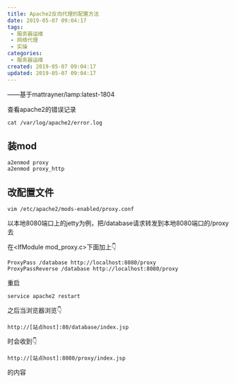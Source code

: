 ```yaml
---
title: Apache2反向代理的配置方法
date: 2019-05-07 09:04:17
tags: 
 - 服务器运维
 - 网络代理
 - 实操
categories: 
 - 服务器运维
created: 2019-05-07 09:04:17
updated: 2019-05-07 09:04:17
---
```


——基于mattrayner/lamp:latest-1804

查看apache2的错误记录

    cat /var/log/apache2/error.log

## 装mod

    a2enmod proxy
    a2enmod proxy_http

## 改配置文件

    vim /etc/apache2/mods-enabled/proxy.conf

以本地8080端口上的jetty为例，把/database请求转发到本地8080端口的/proxy去

在\<IfModule mod_proxy.c>下面加上👇

    ProxyPass /database http://localhost:8080/proxy
    ProxyPassReverse /database http://localhost:8080/proxy

重启

    service apache2 restart

之后当浏览器浏览👇

    http://[站点host]:80/database/index.jsp

时会收到👇

    http://[站点host]:8080/proxy/index.jsp

的内容